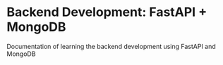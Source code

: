 # Backend Development: FastAPI + MongoDB
Documentation of learning the backend development using FastAPI and MongoDB